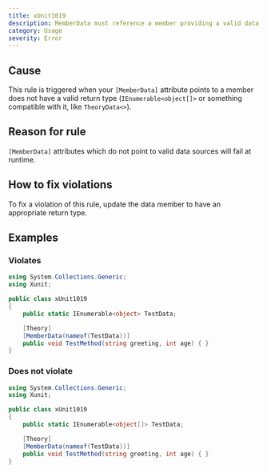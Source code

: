 ```yaml
---
title: xUnit1019
description: MemberData must reference a member providing a valid data type
category: Usage
severity: Error
---
```


## Cause

This rule is triggered when your `[MemberData]` attribute points to a member does not have a valid return type (`IEnumerable<object[]>` or something compatible with it, like `TheoryData<>`).

## Reason for rule

`[MemberData]` attributes which do not point to valid data sources will fail at runtime.

## How to fix violations

To fix a violation of this rule, update the data member to have an appropriate return type.

## Examples

### Violates

```csharp
using System.Collections.Generic;
using Xunit;

public class xUnit1019
{
    public static IEnumerable<object> TestData;

    [Theory]
    [MemberData(nameof(TestData))]
    public void TestMethod(string greeting, int age) { }
}
```

### Does not violate

```csharp
using System.Collections.Generic;
using Xunit;

public class xUnit1019
{
    public static IEnumerable<object[]> TestData;

    [Theory]
    [MemberData(nameof(TestData))]
    public void TestMethod(string greeting, int age) { }
}
```
